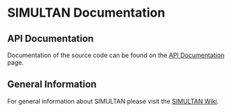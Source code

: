 # **SIMULTAN** Documentation

## API Documentation

Documentation of the source code can be found on the  [API Documentation](documentation/intro.html) page.

## General Information
For general information about SIMULTAN please visit the
[SIMULTAN Wiki](https://github.com/bph-tuwien/SIMULTAN/wiki).